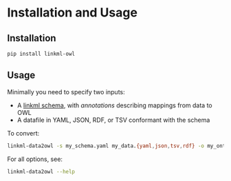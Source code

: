# Installation and Usage

## Installation

```bash
pip install linkml-owl
```

## Usage

Minimally you need to specify two inputs:

* A [linkml schema](https://linkml.io/linkml/schemas), with *annotations* describing mappings from data to OWL
* A datafile in YAML, JSON, RDF, or TSV conformant with the schema

To convert:

```bash
linkml-data2owl -s my_schema.yaml my_data.{yaml,json,tsv,rdf} -o my_ontology.owl.ttl 
```

For all options, see:

```bash
linkml-data2owl --help
```

